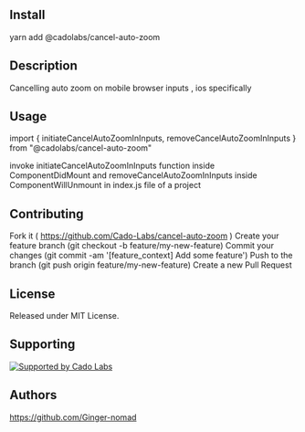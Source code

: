 ## Install

yarn add @cadolabs/cancel-auto-zoom

## Description 

Cancelling auto zoom on mobile browser inputs , ios specifically 

## Usage

import { initiateCancelAutoZoomInInputs, removeCancelAutoZoomInInputs } from "@cadolabs/cancel-auto-zoom"

invoke initiateCancelAutoZoomInInputs function inside ComponentDidMount and removeCancelAutoZoomInInputs inside ComponentWillUnmount in index.js file of a project 

## Contributing

Fork it ( https://github.com/Cado-Labs/cancel-auto-zoom )
Create your feature branch (git checkout -b feature/my-new-feature)
Commit your changes (git commit -am '[feature_context] Add some feature')
Push to the branch (git push origin feature/my-new-feature)
Create a new Pull Request

## License

Released under MIT License.

## Supporting

<a href="https://github.com/Cado-Labs">
  <img src="https://github.com/Cado-Labs/cado-labs-resources/raw/main/cado_labs_supporting_rounded.svg" alt="Supported by Cado Labs" style="max-width: 100%;">
</a>

## Authors

https://github.com/Ginger-nomad